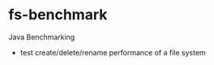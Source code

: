 fs-benchmark
============

Java Benchmarking 
 - test create/delete/rename performance of a file system
